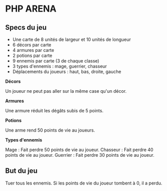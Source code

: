 # PHP ARENA

## Specs du jeu

- Une carte de 8 unités de largeur et 10 unités de longueur
- 6 décors par carte
- 4 armures par carte
- 2 potions par carte
- 9 ennemis par carte (3 de chaque classe)
- 3 types d'ennemis : mage, guerrier, chasseur
- Déplacements du joueurs : haut, bas, droite, gauche

**Décors**

Un joueur ne peut pas aller sur la même case qu'un décor.

**Armures**

Une armure réduit les dégâts subis de 5 points.

**Potions**

Une arme rend 50 points de vie au joueurs.

**Types d'ennemis**

Mage : Fait perdre 50 points de vie au joueur.
Chasseur : Fait perdre 40 points de vie au joueur.
Guerrier : Fait perdre 30 points de vie au joueur.

## But du jeu

Tuer tous les ennemis. Si les points de vie du joueur tombent à 0, il a perdu.
